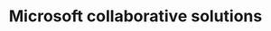---
deprecated: true
title: Microsoft collaborative solutions
slug: microsoft-collaborative-solutions
excertp: All you need to know about Microsoft collaborative solutions
---